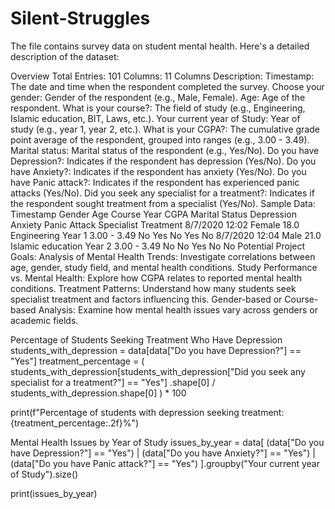 # Silent-Struggles

The file contains survey data on student mental health. Here's a detailed description of the dataset:

Overview
Total Entries: 101
Columns: 11
Columns Description:
Timestamp: The date and time when the respondent completed the survey.
Choose your gender: Gender of the respondent (e.g., Male, Female).
Age: Age of the respondent.
What is your course?: The field of study (e.g., Engineering, Islamic education, BIT, Laws, etc.).
Your current year of Study: Year of study (e.g., year 1, year 2, etc.).
What is your CGPA?: The cumulative grade point average of the respondent, grouped into ranges (e.g., 3.00 - 3.49).
Marital status: Marital status of the respondent (e.g., Yes/No).
Do you have Depression?: Indicates if the respondent has depression (Yes/No).
Do you have Anxiety?: Indicates if the respondent has anxiety (Yes/No).
Do you have Panic attack?: Indicates if the respondent has experienced panic attacks (Yes/No).
Did you seek any specialist for a treatment?: Indicates if the respondent sought treatment from a specialist (Yes/No).
Sample Data:
Timestamp	Gender	Age	Course	Year	CGPA	Marital Status	Depression	Anxiety	Panic Attack	Specialist Treatment
8/7/2020 12:02	Female	18.0	Engineering	Year 1	3.00 - 3.49	No	Yes	No	Yes	No
8/7/2020 12:04	Male	21.0	Islamic education	Year 2	3.00 - 3.49	No	No	Yes	No	No
Potential Project Goals:
Analysis of Mental Health Trends: Investigate correlations between age, gender, study field, and mental health conditions.
Study Performance vs. Mental Health: Explore how CGPA relates to reported mental health conditions.
Treatment Patterns: Understand how many students seek specialist treatment and factors influencing this.
Gender-based or Course-based Analysis: Examine how mental health issues vary across genders or academic fields.



Percentage of Students Seeking Treatment Who Have Depression
students_with_depression = data[data["Do you have Depression?"] == "Yes"]
treatment_percentage = (
    students_with_depression[students_with_depression["Did you seek any specialist for a treatment?"] == "Yes"]
    .shape[0]
    / students_with_depression.shape[0]
) * 100

print(f"Percentage of students with depression seeking treatment: {treatment_percentage:.2f}%")

 Mental Health Issues by Year of Study
 issues_by_year = data[
    (data["Do you have Depression?"] == "Yes") |
    (data["Do you have Anxiety?"] == "Yes") |
    (data["Do you have Panic attack?"] == "Yes")
].groupby("Your current year of Study").size()

print(issues_by_year)

